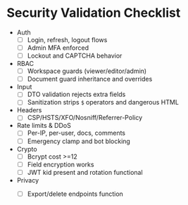 # Security Validation Checklist

- Auth
  - [ ] Login, refresh, logout flows
  - [ ] Admin MFA enforced
  - [ ] Lockout and CAPTCHA behavior
- RBAC
  - [ ] Workspace guards (viewer/editor/admin)
  - [ ] Document guard inheritance and overrides
- Input
  - [ ] DTO validation rejects extra fields
  - [ ] Sanitization strips `$` operators and dangerous HTML
- Headers
  - [ ] CSP/HSTS/XFO/Nosniff/Referrer-Policy
- Rate limits & DDoS
  - [ ] Per-IP, per-user, docs, comments
  - [ ] Emergency clamp and bot blocking
- Crypto
  - [ ] Bcrypt cost >=12
  - [ ] Field encryption works
  - [ ] JWT kid present and rotation functional
- Privacy
  - [ ] Export/delete endpoints function

